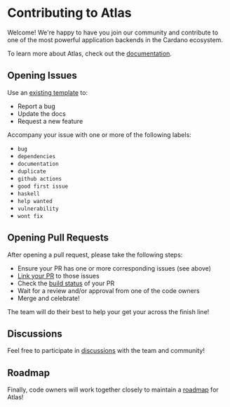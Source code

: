 # Contributing to Atlas

Welcome! We're happy to have you join our community and contribute to one of the most powerful application backends in the Cardano ecosystem.

To learn more about Atlas, check out the [documentation](https://atlas-app.io/). 

## Opening Issues

Use an [existing template](https://github.com/geniusyield/atlas/issues/new/choose) to:
- Report a bug
- Update the docs
- Request a new feature

Accompany your issue with one or more of the following labels:
- `bug`
- `dependencies`
- `documentation`
- `duplicate`
- `github actions`
- `good first issue`
- `haskell`
- `help wanted`
- `vulnerability`
- `wont fix`

## Opening Pull Requests
After opening a pull request, please take the following steps:
- Ensure your PR has one or more corresponding issues (see above)
- [Link your PR](https://docs.github.com/en/issues/tracking-your-work-with-issues/linking-a-pull-request-to-an-issue) to those issues
- Check the [build status](https://github.com/geniusyield/atlas/actions/new) of your PR
- Wait for a review and/or approval from one of the code owners
- Merge and celebrate!

The team will do their best to help your get your across the finish line!

## Discussions
Feel free to participate in [discussions](https://github.com/geniusyield/atlas/discussions) with the team and community! 

## Roadmap
Finally, code owners will work together closely to maintain a [roadmap](https://github.com/orgs/geniusyield/projects/14/views/1) for Atlas!
